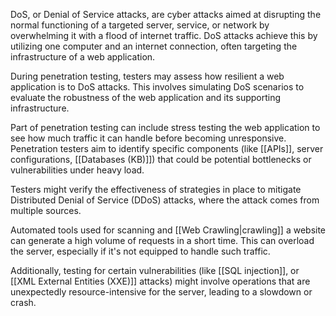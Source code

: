 DoS, or Denial of Service attacks, are cyber attacks aimed at disrupting the normal functioning of a targeted server, service, or network by overwhelming it with a flood of internet traffic. DoS attacks achieve this by utilizing one computer and an internet connection, often targeting the infrastructure of a web application.

During penetration testing, testers may assess how resilient a web application is to DoS attacks. This involves simulating DoS scenarios to evaluate the robustness of the web application and its supporting infrastructure.

Part of penetration testing can include stress testing the web application to see how much traffic it can handle before becoming unresponsive. Penetration testers aim to identify specific components (like [[APIs]], server configurations, [[Databases (KB)]]) that could be potential bottlenecks or vulnerabilities under heavy load.

Testers might verify the effectiveness of strategies in place to mitigate Distributed Denial of Service (DDoS) attacks, where the attack comes from multiple sources.

Automated tools used for scanning and [[Web Crawling|crawling]] a website can generate a high volume of requests in a short time. This can overload the server, especially if it's not equipped to handle such traffic.

Additionally, testing for certain vulnerabilities (like [[SQL injection]], or [[XML External Entities (XXE)]] attacks) might involve operations that are unexpectedly resource-intensive for the server, leading to a slowdown or crash.
